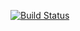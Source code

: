 [![Build Status](https://github.com/gvkhna/warpdive/actions/workflows/deploy.yml/badge.svg)](https://github.com/gvkhna/warpdive/actions/workflows/deploy.yml)
